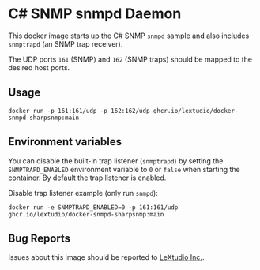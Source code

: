 # C# SNMP snmpd Daemon

This docker image starts up the C# SNMP `snmpd` sample and also includes `snmptrapd` (an SNMP trap receiver).

The UDP ports `161` (SNMP) and `162` (SNMP traps) should be mapped to the desired host ports.

## Usage

``` shell
docker run -p 161:161/udp -p 162:162/udp ghcr.io/lextudio/docker-snmpd-sharpsnmp:main
```

## Environment variables

You can disable the built-in trap listener (`snmptrapd`) by setting the `SNMPTRAPD_ENABLED` environment variable to `0` or `false` when starting the container. By default the trap listener is enabled.

Disable trap listener example (only run `snmpd`):

``` shell
docker run -e SNMPTRAPD_ENABLED=0 -p 161:161/udp ghcr.io/lextudio/docker-snmpd-sharpsnmp:main
```

## Bug Reports

Issues about this image should be reported to [LeXtudio Inc.](support@lextudio.com).
